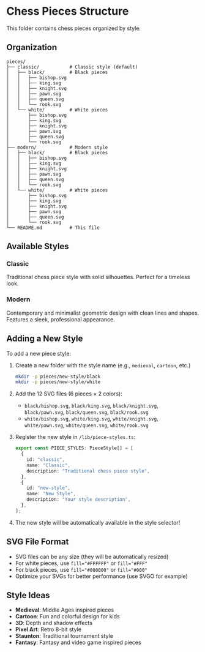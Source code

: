 # Chess Pieces Structure

This folder contains chess pieces organized by style.

## Organization

```
pieces/
├── classic/           # Classic style (default)
│   ├── black/         # Black pieces
│   │   ├── bishop.svg
│   │   ├── king.svg
│   │   ├── knight.svg
│   │   ├── pawn.svg
│   │   ├── queen.svg
│   │   └── rook.svg
│   └── white/         # White pieces
│       ├── bishop.svg
│       ├── king.svg
│       ├── knight.svg
│       ├── pawn.svg
│       ├── queen.svg
│       └── rook.svg
├── modern/            # Modern style
│   ├── black/         # Black pieces
│   │   ├── bishop.svg
│   │   ├── king.svg
│   │   ├── knight.svg
│   │   ├── pawn.svg
│   │   ├── queen.svg
│   │   └── rook.svg
│   └── white/         # White pieces
│       ├── bishop.svg
│       ├── king.svg
│       ├── knight.svg
│       ├── pawn.svg
│       ├── queen.svg
│       └── rook.svg
└── README.md          # This file
```

## Available Styles

### Classic
Traditional chess piece style with solid silhouettes. Perfect for a timeless look.

### Modern
Contemporary and minimalist geometric design with clean lines and shapes. Features a sleek, professional appearance.

## Adding a New Style

To add a new piece style:

1. Create a new folder with the style name (e.g., `medieval`, `cartoon`, etc.)
   ```bash
   mkdir -p pieces/new-style/black
   mkdir -p pieces/new-style/white
   ```

2. Add the 12 SVG files (6 pieces × 2 colors):
   - `black/bishop.svg`, `black/king.svg`, `black/knight.svg`, `black/pawn.svg`, `black/queen.svg`, `black/rook.svg`
   - `white/bishop.svg`, `white/king.svg`, `white/knight.svg`, `white/pawn.svg`, `white/queen.svg`, `white/rook.svg`

3. Register the new style in `/lib/piece-styles.ts`:
   ```typescript
   export const PIECE_STYLES: PieceStyle[] = [
     {
       id: "classic",
       name: "Classic",
       description: "Traditional chess piece style",
     },
     {
       id: "new-style",
       name: "New Style",
       description: "Your style description",
     },
   ];
   ```

4. The new style will be automatically available in the style selector!

## SVG File Format

- SVG files can be any size (they will be automatically resized)
- For white pieces, use `fill="#FFFFFF"` or `fill="#FFF"`
- For black pieces, use `fill="#000000"` or `fill="#000"`
- Optimize your SVGs for better performance (use SVGO for example)

## Style Ideas

- **Medieval**: Middle Ages inspired pieces
- **Cartoon**: Fun and colorful design for kids
- **3D**: Depth and shadow effects
- **Pixel Art**: Retro 8-bit style
- **Staunton**: Traditional tournament style
- **Fantasy**: Fantasy and video game inspired pieces
